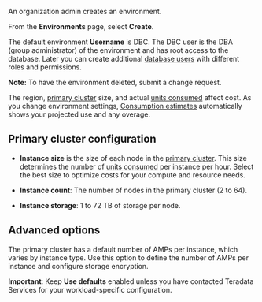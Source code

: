 An organization admin creates an environment.

From the **Environments** page, select **Create**.

The default environment **Username** is DBC. The DBC user is the DBA (group administrator) of the environment and has root access to the database. Later you can create additional [database users](wxe1659392685092.md) with different roles and permissions.

**Note:** To have the environment deleted, submit a change request.

The region, [primary cluster](isb1696461636881.md) size, and actual [units consumed](onj1682104977691.md) affect cost. As you change environment settings, [Consumption estimates](aow1703107228725.md) automatically shows your projected use and any overage.

## Primary cluster configuration


-   **Instance size** is the size of each node in the [primary cluster](nmr1658424425362.md). This size determines the number of [units consumed](tdv1682522711429.md) per instance per hour. Select the best size to optimize costs for your compute and resource needs.


-   **Instance count**: The number of nodes in the primary cluster (2 to 64).


-   **Instance storage**: 1 to 72 TB of storage per node.


## Advanced options


The primary cluster has a default number of AMPs per instance, which varies by instance type. Use this option to define the number of AMPs per instance and configure storage encryption.

**Important**: Keep **Use defaults** enabled unless you have contacted Teradata Services for your workload-specific configuration.

